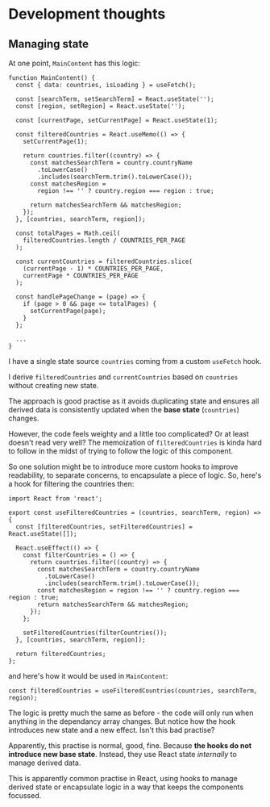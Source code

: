# Development thoughts

## Managing state

At one point, `MainContent` has this logic:

```
function MainContent() {
  const { data: countries, isLoading } = useFetch();

  const [searchTerm, setSearchTerm] = React.useState('');
  const [region, setRegion] = React.useState('');

  const [currentPage, setCurrentPage] = React.useState(1);

  const filteredCountries = React.useMemo(() => {
    setCurrentPage(1);

    return countries.filter((country) => {
      const matchesSearchTerm = country.countryName
        .toLowerCase()
        .includes(searchTerm.trim().toLowerCase());
      const matchesRegion =
        region !== '' ? country.region === region : true;

      return matchesSearchTerm && matchesRegion;
    });
  }, [countries, searchTerm, region]);

  const totalPages = Math.ceil(
    filteredCountries.length / COUNTRIES_PER_PAGE
  );

  const currentCountries = filteredCountries.slice(
    (currentPage - 1) * COUNTRIES_PER_PAGE,
    currentPage * COUNTRIES_PER_PAGE
  );

  const handlePageChange = (page) => {
    if (page > 0 && page <= totalPages) {
      setCurrentPage(page);
    }
  };

  ...
}
```

I have a single state source `countries` coming from a custom `useFetch` hook.

I derive `filteredCountries` and `currentCountries` based on `countries` without creating new state.

The approach is good practise as it avoids duplicating state and ensures all derived data is consistently updated when the **base state** (`countries`) changes.

However, the code feels weighty and a little too complicated? Or at least doesn't read very well? The memoization of `filteredCountries` is kinda hard to follow in the midst of trying to follow the logic of this component.

So one solution might be to introduce more custom hooks to improve readability, to separate concerns, to encapsulate a piece of logic. So, here's a hook for filtering the countries then:

```
import React from 'react';

export const useFilteredCountries = (countries, searchTerm, region) => {
  const [filteredCountries, setFilteredCountries] = React.useState([]);

  React.useEffect(() => {
    const filterCountries = () => {
      return countries.filter((country) => {
        const matchesSearchTerm = country.countryName
          .toLowerCase()
          .includes(searchTerm.trim().toLowerCase());
        const matchesRegion = region !== '' ? country.region === region : true;
        return matchesSearchTerm && matchesRegion;
      });
    };

    setFilteredCountries(filterCountries());
  }, [countries, searchTerm, region]);

  return filteredCountries;
};
```

and here's how it would be used in `MainContent`:

```
const filteredCountries = useFilteredCountries(countries, searchTerm, region);
```

The logic is pretty much the same as before - the code will only run when anything in the dependancy array changes. But notice how the hook introduces new state and a new effect. Isn't this bad practise?

Apparently, this practise is normal, good, fine. Because **the hooks do not introduce new base state**. Instead, they use React state _internally_ to manage derived data.

This is apparently common practise in React, using hooks to manage derived state or encapsulate logic in a way that keeps the components focussed.
